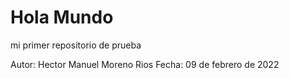# Hola Mundo
mi primer repositorio de prueba

Autor: Hector Manuel Moreno Rios
Fecha: 09 de febrero de 2022
